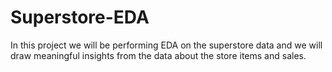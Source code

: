 # Superstore-EDA
In this project we will be performing EDA on the superstore data and we will draw meaningful insights from the data about the store items and sales. 
